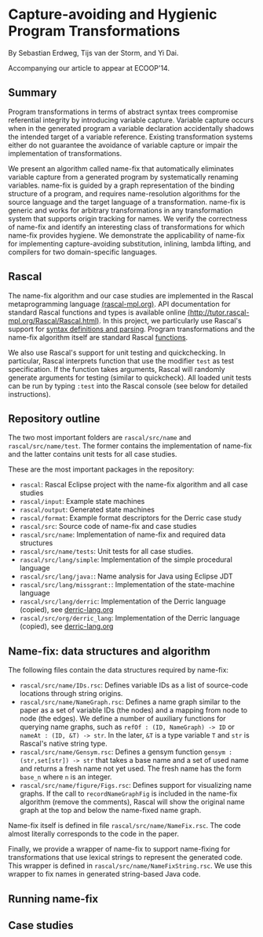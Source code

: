 # Capture-avoiding and Hygienic Program Transformations

By Sebastian Erdweg, Tijs van der Storm, and Yi Dai.

Accompanying our article to appear at ECOOP'14.

## Summary

Program transformations in terms of abstract syntax trees compromise referential integrity by introducing variable capture. Variable capture occurs when in the generated program a variable declaration accidentally shadows the intended target of a variable reference. Existing transformation systems either do not guarantee the avoidance of variable capture or impair the implementation of transformations.

We present an algorithm called name-fix that automatically eliminates variable capture from a generated program by systematically renaming variables. name-fix is guided by a graph representation of the binding structure of a program, and requires name-resolution algorithms for the source language and the target language of a transformation. name-fix is generic and works for arbitrary transformations in any transformation system that supports origin tracking for names. We verify the correctness of name-fix and identify an interesting class of transformations for which name-fix provides hygiene. We demonstrate the applicability of name-fix for implementing capture-avoiding substitution, inlining, lambda lifting, and compilers for two domain-specific languages.


## Rascal

The name-fix algorithm and our case studies are implemented in the Rascal metaprogramming language [(rascal-mpl.org)](http://rascal-mpl.org). API documentation for standard Rascal functions and types is available online [(http://tutor.rascal-mpl.org/Rascal/Rascal.html)](http://tutor.rascal-mpl.org/Rascal/Rascal.html). In this project, we particularly use Rascal's support for [syntax definitions and parsing](http://tutor.rascal-mpl.org/Rascal/Rascal.html#/Rascal/Declarations/SyntaxDefinition/SyntaxDefinition.html). Program transformations and the name-fix algorithm itself are standard Rascal [functions](http://tutor.rascal-mpl.org/Rascal/Rascal.html#/Rascal/Concepts/Functions/Functions.html).

We also use Rascal's support for unit testing and quickchecking. In particular, Rascal interprets function that use the modifier `test` as test specification. If the function takes arguments, Rascal will randomly generate arguments for testing (similar to quickcheck). All loaded unit tests can be run by typing `:test` into the Rascal console (see below for detailed instructions).


## Repository outline

The two most important folders are `rascal/src/name` and `rascal/src/name/test`. The former contains the implementation of name-fix and the latter contains unit tests for all case studies.

These are the most important packages in the repository:

* `rascal`: Rascal Eclipse project with the name-fix algorithm and all case studies
* `rascal/input`: Example state machines
* `rascal/output`: Generated state machines
* `rascal/format`: Example format descriptors for the Derric case study
* `rascal/src`: Source code of name-fix and case studies
* `rascal/src/name`: Implementation of name-fix and required data structures
* `rascal/src/name/tests`: Unit tests for all case studies.
* `rascal/src/lang/simple`: Implementation of the simple procedural language
* `rascal/src/lang/java:`: Name analysis for Java using Eclipse JDT
* `rascal/src/lang/missgrant:`: Implementation of the state-machine language
* `rascal/src/lang/derric`: Implementation of the Derric language (copied), see [derric-lang.org](http://derric-lang.org)
* `rascal/src/org/derric_lang`: Implementation of the Derric language (copied), see [derric-lang.org](http://derric-lang.org)


## Name-fix: data structures and algorithm

The following files contain the data structures required by name-fix:

* `rascal/src/name/IDs.rsc`: Defines variable IDs as a list of source-code locations through string origins.
* `rascal/src/name/NameGraph.rsc`: Defines a name graph similar to the paper as a set of variable IDs (the nodes) and a mapping from node to node (the edges). We define a number of auxiliary functions for querying name graphs, such as `refOf : (ID, NameGraph) -> ID` or `nameAt : (ID, &T) -> str`. In the later, `&T` is a type variable `T` and `str` is Rascal's native string type.
* `rascal/src/name/Gensym.rsc`: Defines a gensym function `gensym : (str,set[str]) -> str` that takes a base name and a set of used name and returns a fresh name not yet used. The fresh name has the form `base_n` where `n` is an integer.
* `rascal/src/name/figure/Figs.rsc`: Defines support for visualizing name graphs. If the call to `recordNameGraphFig` is included in the name-fix algorithm (remove the comments), Rascal will show the original name graph at the top and below the name-fixed name graph.

Name-fix itself is defined in file `rascal/src/name/NameFix.rsc`. The code almost literally corresponds to the code in the paper.

Finally, we provide a wrapper of name-fix to support name-fixing for transformations that use lexical strings to represent the generated code. This wrapper is defined in `rascal/src/name/NameFixString.rsc`. We use this wrapper to fix names in generated string-based Java code.


## Running name-fix




## Case studies












